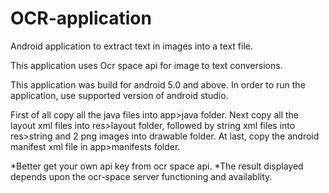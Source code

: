 # OCR-application
Android application to extract text in images into a text file.

This application uses Ocr space api for image to text conversions.

This application was build for android 5.0 and above.
In order to run the application, use supported version of android studio.

First of all copy all the java files into app>java folder.
Next copy all the layout xml files into res>layout folder, followed by string xml files into res>string and 2 png images into drawable folder.
At last, copy the android manifest xml file in app>manifests folder.

*Better get your own api key from ocr space api.
*The result displayed depends upon the ocr-space server functioning and availablity.
